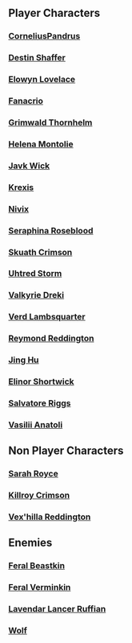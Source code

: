 ## Player Characters

### [CorneliusPandrus](PC/CorneliusPandrus/CorneliusPandrus.md)

### [Destin Shaffer](PC/DestinShaffer/DestinShaffer.md)

### [Elowyn Lovelace](PC/ElowynLovelace/ElowynLovelace.md)

### [Fanacrio](PC/Fanacrio/Fanacrio.md)

### [Grimwald Thornhelm](PC/GrimwaldThornhelm/GrimwaldThornhelm.md)

### [Helena Montolie](PC/HelenaMontolie/HelenaMontolie.md)

### [Javk Wick](PC/JavkWick/JavkWick.md)

### [Krexis](PC/Krexis/Krexis.md)

### [Nivix](PC/Nivix/Nivix.md)

### [Seraphina Roseblood](PC/SeraphinaRoseblood/SeraphinaRoseblood.md)

### [Skuath Crimson](PC/SkuathCrimson/SkuathCrimson.md)

### [Uhtred Storm](PC/UhtredStorm/UhtredStorm.md)

### [Valkyrie Dreki](PC/ValkyrieDreki/ValkyrieDreki.md)

### [Verd Lambsquarter](PC/VerdLambsquarter/VerdLambsquarter.md)

### [Reymond Reddington](PC/ReymondReddington/ReymondReddington.md)

### [Jing Hu](PC/JingHu/JingHu.md)

### [Elinor Shortwick](PC/ElinorShortwick/ElinorShortwick.md)


### [Salvatore Riggs](PC/SalvatoreRiggs/SalvatoreRiggs.md)

### [Vasilii Anatoli](PC/VasiliiAnatoli/VasiliAnatoli.md)

## Non Player Characters

### [Sarah Royce](NPC/SarahRoyce/SarahRoyce.md)

### [Killroy Crimson](NPC/KillroyCrimson/KillroyCrimson.md)

### [Vex&#39;hilla Reddington](NPC/Vex'hillaReddington/Vex'hillaReddington.md)

## Enemies

### [Feral Beastkin](Enemies/FeralBeastkin/FeralBeastkin.md)

### [Feral Verminkin](Enemies/FeralVerminkin/FeralVerminkin.md)

### [Lavendar Lancer Ruffian](Enemies/LavendarLancerRuffian/LavendarLancerRuffian.md)

### [Wolf](Enemies/Wolf/Wolf.md)

